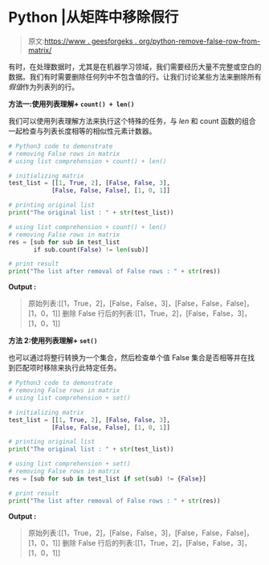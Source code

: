 # Python |从矩阵中移除假行

> 原文:[https://www . geesforgeks . org/python-remove-false-row-from-matrix/](https://www.geeksforgeeks.org/python-remove-false-row-from-matrix/)

有时，在处理数据时，尤其是在机器学习领域，我们需要经历大量不完整或空白的数据。我们有时需要删除任何列中不包含值的行。让我们讨论某些方法来删除所有*假值*作为列表列的行。

**方法一:使用列表理解+ `count() + len()`**

我们可以使用列表理解方法来执行这个特殊的任务，与 *len* 和 count 函数的组合一起检查与列表长度相等的相似性元素计数器。

```py
# Python3 code to demonstrate
# removing False rows in matrix 
# using list comprehension + count() + len()

# initializing matrix
test_list = [[1, True, 2], [False, False, 3],
            [False, False, False], [1, 0, 1]]

# printing original list
print("The original list : " + str(test_list))

# using list comprehension + count() + len()
# removing False rows in matrix
res = [sub for sub in test_list 
       if sub.count(False) != len(sub)]

# print result
print("The list after removal of False rows : " + str(res))
```

**Output :**

> 原始列表:[[1，True，2]，[False，False，3]，[False，False，False]，[1，0，1]]
> 删除 False 行后的列表:[[1，True，2]，[False，False，3]，[1，0，1]]

**方法 2:使用列表理解+ `set()`**

也可以通过将整行转换为一个集合，然后检查单个值 False 集合是否相等并在找到匹配项时移除来执行此特定任务。

```py
# Python3 code to demonstrate
# removing False rows in matrix 
# using list comprehension + set()

# initializing matrix
test_list = [[1, True, 2], [False, False, 3],
            [False, False, False], [1, 0, 1]]

# printing original list
print("The original list : " + str(test_list))

# using list comprehension + set()
# removing False rows in matrix
res = [sub for sub in test_list if set(sub) != {False}]

# print result
print("The list after removal of False rows : " + str(res))
```

**Output :**

> 原始列表:[[1，True，2]，[False，False，3]，[False，False，False]，[1，0，1]]
> 删除 False 行后的列表:[[1，True，2]，[False，False，3]，[1，0，1]]